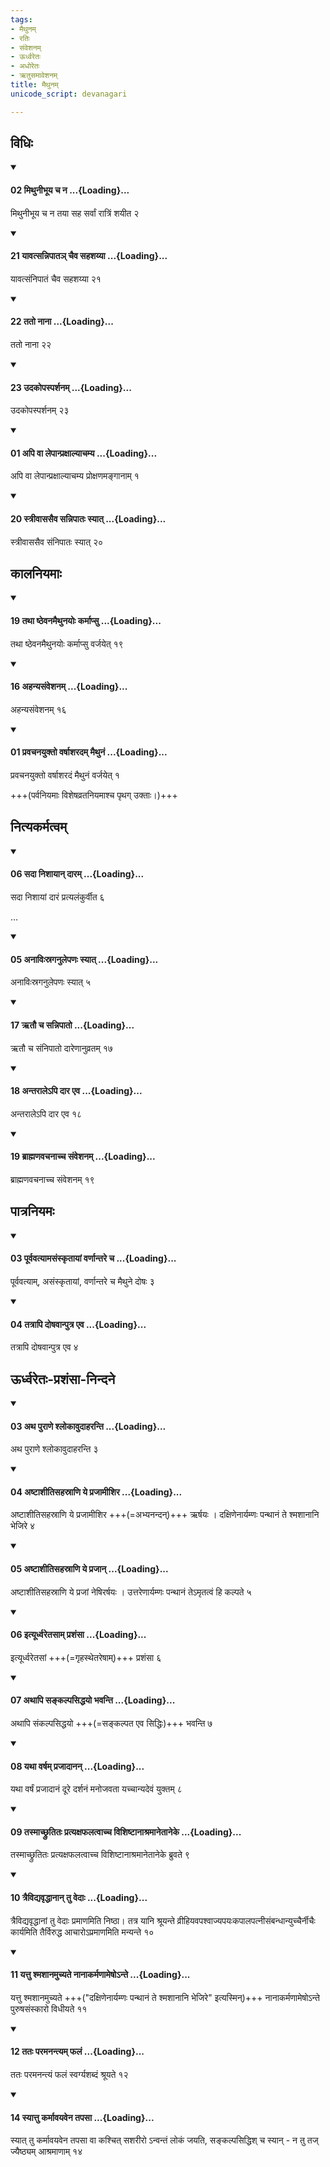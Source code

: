 ```yaml
---
tags:
- मैथुनम्
- रतिः
- संवेशनम्
- ऊर्ध्वरेतः
- अधोरेतः
- ऋतुसमावेशनम्
title: मैथुनम्
unicode_script: devanagari

---
```

## विधिः
<div class="js_include" newlevelforh1="4" unfilled url="/vedAH_yajuH/taittirIyam/sUtram/ApastambaH/dharma-sUtram/vishvAsa-prastutiH/1/11/32/02_mithunIbhUya_cha_na.md">
<details open><summary><h4>02 मिथुनीभूय च न ...{Loading}...</h4></summary>

मिथुनीभूय च न तया सह सर्वां रात्रिं शयीत २
</details>
</div>
<div class="js_include" newlevelforh1="4" unfilled url="/vedAH_yajuH/taittirIyam/sUtram/ApastambaH/dharma-sUtram/vishvAsa-prastutiH/2/01/01/21_yAvatsannipAta~n_chaiva_sahashayyA.md">
<details open><summary><h4>21 यावत्सन्निपातञ् चैव सहशय्या ...{Loading}...</h4></summary>

यावत्संनिपातं चैव सहशय्या २१
</details>
</div>
<div class="js_include" newlevelforh1="4" unfilled url="/vedAH_yajuH/taittirIyam/sUtram/ApastambaH/dharma-sUtram/vishvAsa-prastutiH/2/01/01/22_tato_nAnA.md">
<details open><summary><h4>22 ततो नाना ...{Loading}...</h4></summary>

ततो नाना २२
</details>
</div>
<div class="js_include" newlevelforh1="4" unfilled url="/vedAH_yajuH/taittirIyam/sUtram/ApastambaH/dharma-sUtram/vishvAsa-prastutiH/2/01/01/23_udakopasparshanam.md">
<details open><summary><h4>23 उदकोपस्पर्शनम् ...{Loading}...</h4></summary>

उदकोपस्पर्शनम् २३
</details>
</div>
<div class="js_include" newlevelforh1="4" unfilled url="/vedAH_yajuH/taittirIyam/sUtram/ApastambaH/dharma-sUtram/vishvAsa-prastutiH/2/01/02/01_api_vA_lepAnpraxAlyAchamya.md">
<details open><summary><h4>01 अपि वा लेपान्प्रक्षाल्याचम्य ...{Loading}...</h4></summary>

अपि वा लेपान्प्रक्षाल्याचम्य प्रोक्षणमङ्गानाम् १
</details>
</div>
<div class="js_include" newlevelforh1="4" unfilled url="/vedAH_yajuH/taittirIyam/sUtram/ApastambaH/dharma-sUtram/vishvAsa-prastutiH/2/01/01/20_strIvAsasaiva_sannipAtaH_syAt.md">
<details open><summary><h4>20 स्त्रीवाससैव सन्निपातः स्यात् ...{Loading}...</h4></summary>

स्त्रीवाससैव संनिपातः स्यात् २०
</details>
</div>
  

## कालनियमाः
<div class="js_include" newlevelforh1="4" unfilled url="/vedAH_yajuH/taittirIyam/sUtram/ApastambaH/dharma-sUtram/vishvAsa-prastutiH/1/11/30/19_tathA_ShThevanamaithunayoH_karmApsu.md">
<details open><summary><h4>19 तथा ष्ठेवनमैथुनयोः कर्माप्सु ...{Loading}...</h4></summary>

तथा ष्ठेवनमैथुनयोः कर्माप्सु वर्जयेत् १९
</details>
</div>
<div class="js_include" newlevelforh1="4" unfilled url="/vedAH_yajuH/taittirIyam/sUtram/ApastambaH/dharma-sUtram/vishvAsa-prastutiH/2/01/01/16_ahanyasaMveshanam.md">
<details open><summary><h4>16 अहन्यसंवेशनम् ...{Loading}...</h4></summary>

अहन्यसंवेशनम् १६
</details>
</div>
<div class="js_include" newlevelforh1="4" unfilled url="/vedAH_yajuH/taittirIyam/sUtram/ApastambaH/dharma-sUtram/vishvAsa-prastutiH/1/11/32/01_pravachanayukto_varShAsharadam_maithunaM.md">
<details open><summary><h4>01 प्रवचनयुक्तो वर्षाशरदम् मैथुनं ...{Loading}...</h4></summary>

प्रवचनयुक्तो वर्षाशरदं मैथुनं वर्जयेत् १
</details>
</div>
  
+++(पर्वनियमाः विशेषव्रतनियमाश्च पृथग् उक्ताः।)+++

## नित्यकर्मत्वम्
<div class="js_include" newlevelforh1="4" unfilled url="/vedAH_yajuH/taittirIyam/sUtram/ApastambaH/dharma-sUtram/vishvAsa-prastutiH/1/11/32/06_sadA_nishAyAn_dAram.md">
<details open><summary><h4>06 सदा निशायान् दारम् ...{Loading}...</h4></summary>

सदा निशायां दारं प्रत्यलंकुर्वीत ६
</details>
</div>
  

…   
<div class="js_include" newlevelforh1="4" unfilled url="/vedAH_yajuH/taittirIyam/sUtram/ApastambaH/dharma-sUtram/vishvAsa-prastutiH/1/11/32/05_anAviHsraganulepaNaH_syAt.md">
<details open><summary><h4>05 अनाविःस्रगनुलेपणः स्यात् ...{Loading}...</h4></summary>

अनाविःस्रगनुलेपणः स्यात् ५
</details>
</div>
<div class="js_include" newlevelforh1="4" unfilled url="/vedAH_yajuH/taittirIyam/sUtram/ApastambaH/dharma-sUtram/vishvAsa-prastutiH/2/01/01/17_Rtau_cha_sannipAto.md">
<details open><summary><h4>17 ऋतौ च सन्निपातो ...{Loading}...</h4></summary>

ऋतौ च संनिपातो दारेणानुव्रतम् १७
</details>
</div>
<div class="js_include" newlevelforh1="4" unfilled url="/vedAH_yajuH/taittirIyam/sUtram/ApastambaH/dharma-sUtram/vishvAsa-prastutiH/2/01/01/18_antarAle-pi_dAra_eva.md">
<details open><summary><h4>18 अन्तरालेऽपि दार एव ...{Loading}...</h4></summary>

अन्तरालेऽपि दार एव १८
</details>
</div>
<div class="js_include" newlevelforh1="4" unfilled url="/vedAH_yajuH/taittirIyam/sUtram/ApastambaH/dharma-sUtram/vishvAsa-prastutiH/2/01/01/19_brAhmaNavachanAchcha_saMveshanam.md">
<details open><summary><h4>19 ब्राह्मणवचनाच्च संवेशनम् ...{Loading}...</h4></summary>

ब्राह्मणवचनाच्च संवेशनम् १९
</details>
</div>
  

## पात्रनियमः
<div class="js_include" newlevelforh1="4" unfilled url="/vedAH_yajuH/taittirIyam/sUtram/ApastambaH/dharma-sUtram/vishvAsa-prastutiH/2/06/13/03_pUrvavatyAmasaMskRtAyAM_varNAntare_cha.md">
<details open><summary><h4>03 पूर्ववत्यामसंस्कृतायां वर्णान्तरे च ...{Loading}...</h4></summary>

पूर्ववत्याम्, असंस्कृतायां, वर्णान्तरे च मैथुने दोषः ३
</details>
</div>
<div class="js_include" newlevelforh1="4" unfilled url="/vedAH_yajuH/taittirIyam/sUtram/ApastambaH/dharma-sUtram/vishvAsa-prastutiH/2/06/13/04_tatrApi_doShavAnputra_eva.md">
<details open><summary><h4>04 तत्रापि दोषवान्पुत्र एव ...{Loading}...</h4></summary>

तत्रापि दोषवान्पुत्र एव ४
</details>
</div>
  

## ऊर्ध्वरेतः-प्रशंसा-निन्दने
<div class="js_include" newlevelforh1="4" unfilled url="/vedAH_yajuH/taittirIyam/sUtram/ApastambaH/dharma-sUtram/vishvAsa-prastutiH/2/09/23/03_atha_purANe_shlokAvudAharanti.md">
<details open><summary><h4>03 अथ पुराणे श्लोकावुदाहरन्ति ...{Loading}...</h4></summary>

अथ पुराणे श्लोकावुदाहरन्ति ३
</details>
</div>
<div class="js_include" newlevelforh1="4" unfilled url="/vedAH_yajuH/taittirIyam/sUtram/ApastambaH/dharma-sUtram/vishvAsa-prastutiH/2/09/23/04_aShTAshItisahasrANi_ye_prajAmIshira.md">
<details open><summary><h4>04 अष्टाशीतिसहस्राणि ये प्रजामीशिर ...{Loading}...</h4></summary>

अष्टाशीतिसहस्राणि ये प्रजामीशिर +++(=अभ्यनन्दन्)+++ ऋर्षयः । दक्षिणेनार्यम्णः पन्थानं ते श्मशानानि भेजिरे ४
</details>
</div>
<div class="js_include" newlevelforh1="4" unfilled url="/vedAH_yajuH/taittirIyam/sUtram/ApastambaH/dharma-sUtram/vishvAsa-prastutiH/2/09/23/05_aShTAshItisahasrANi_ye_prajAn.md">
<details open><summary><h4>05 अष्टाशीतिसहस्राणि ये प्रजान् ...{Loading}...</h4></summary>

अष्टाशीतिसहस्राणि ये प्रजां नेषिरर्षयः । उत्तरेणार्यम्णः पन्थानं तेऽमृतत्वं हि कल्पते ५
</details>
</div>
<div class="js_include" newlevelforh1="4" unfilled url="/vedAH_yajuH/taittirIyam/sUtram/ApastambaH/dharma-sUtram/vishvAsa-prastutiH/2/09/23/06_ityUrdhvaretasAm_prashaMsA.md">
<details open><summary><h4>06 इत्यूर्ध्वरेतसाम् प्रशंसा ...{Loading}...</h4></summary>

इत्यूर्ध्वरेतसां +++(=गृहस्थेतरेषाम्)+++ प्रशंसा ६
</details>
</div>
<div class="js_include" newlevelforh1="4" unfilled url="/vedAH_yajuH/taittirIyam/sUtram/ApastambaH/dharma-sUtram/vishvAsa-prastutiH/2/09/23/07_athApi_sankalpasiddhayo_bhavanti.md">
<details open><summary><h4>07 अथापि सङ्कल्पसिद्धयो भवन्ति ...{Loading}...</h4></summary>

अथापि संकल्पसिद्धयो +++(=सङ्कल्पत एव सिद्धिः)+++ भवन्ति ७
</details>
</div>
<div class="js_include" newlevelforh1="4" unfilled url="/vedAH_yajuH/taittirIyam/sUtram/ApastambaH/dharma-sUtram/vishvAsa-prastutiH/2/09/23/08_yathA_varSham_prajAdAnan.md">
<details open><summary><h4>08 यथा वर्षम् प्रजादानन् ...{Loading}...</h4></summary>

यथा वर्षं प्रजादानं दूरे दर्शनं मनोजवता यच्चान्यदेवं युक्तम् ८
</details>
</div>
<div class="js_include" newlevelforh1="4" unfilled url="/vedAH_yajuH/taittirIyam/sUtram/ApastambaH/dharma-sUtram/vishvAsa-prastutiH/2/09/23/09_tasmAchChrutitaH_pratyaxaphalatvAchcha_vishiShTAnAshramAnetAneke.md">
<details open><summary><h4>09 तस्माच्छ्रुतितः प्रत्यक्षफलत्वाच्च विशिष्टानाश्रमानेतानेके ...{Loading}...</h4></summary>

तस्माच्छ्रुतितः प्रत्यक्षफलत्वाच्च विशिष्टानाश्रमानेतानेके ब्रुवते ९
</details>
</div>
<div class="js_include" newlevelforh1="4" unfilled url="/vedAH_yajuH/taittirIyam/sUtram/ApastambaH/dharma-sUtram/vishvAsa-prastutiH/2/09/23/10_traividyavRddhAnAn_tu_vedAH.md">
<details open><summary><h4>10 त्रैविद्यवृद्धानान् तु वेदाः ...{Loading}...</h4></summary>

त्रैविद्यवृद्धानां तु वेदाः प्रमाणमिति निष्ठा। तत्र यानि श्रूयन्ते व्रीहियवपश्वाज्यपयःकपालपत्नीसंबन्धान्युच्चैर्नीचैः कार्यमिति तैर्विरुद्ध आचारोऽप्रमाणमिति मन्यन्ते १०
</details>
</div>
<div class="js_include" newlevelforh1="4" unfilled url="/vedAH_yajuH/taittirIyam/sUtram/ApastambaH/dharma-sUtram/vishvAsa-prastutiH/2/09/23/11_yattu_shmashAnamuchyate_nAnAkarmaNAmeSho-nte.md">
<details open><summary><h4>11 यत्तु श्मशानमुच्यते नानाकर्मणामेषोऽन्ते ...{Loading}...</h4></summary>

यत्तु श्मशानमुच्यते +++("दक्षिणेनार्यम्णः पन्थानं ते श्मशानानि भेजिरे" इत्यस्मिन्)+++ नानाकर्मणामेषोऽन्ते पुरुषसंस्कारो विधीयते ११
</details>
</div>
<div class="js_include" newlevelforh1="4" unfilled url="/vedAH_yajuH/taittirIyam/sUtram/ApastambaH/dharma-sUtram/vishvAsa-prastutiH/2/09/23/12_tataH_paramanantyam_phalaM.md">
<details open><summary><h4>12 ततः परमनन्त्यम् फलं ...{Loading}...</h4></summary>

ततः परमनन्त्यं फलं स्वर्ग्यशब्दं श्रूयते १२
</details>
</div>
<div class="js_include" newlevelforh1="4" unfilled url="/vedAH_yajuH/taittirIyam/sUtram/ApastambaH/dharma-sUtram/vishvAsa-prastutiH/2/09/24/14_syAttu_karmAvayavena_tapasA.md">
<details open><summary><h4>14 स्यात्तु कर्मावयवेन तपसा ...{Loading}...</h4></summary>

स्यात् तु कर्मावयवेन तपसा वा कश्चित् सशरीरो ऽन्वन्तं लोकं जयति, सङ्कल्पसिद्धिश् च स्यान् - न तु तज् ज्यैष्ठ्यम् आश्रमाणाम् १४
</details>
</div>
